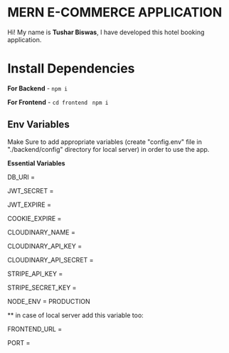 # MERN E-COMMERCE APPLICATION

Hi! My name is **Tushar Biswas**, I have developed this hotel booking application.

# Install Dependencies

**For Backend** - `npm i`

**For Frontend** - `cd frontend` ` npm i`

## Env Variables

Make Sure to add appropriate variables (create "config.env" file in "./backend/config" directory for local server) in order to use the app.

**Essential Variables**

DB_URI =

JWT_SECRET =

JWT_EXPIRE =

COOKIE_EXPIRE =

CLOUDINARY_NAME =

CLOUDINARY_API_KEY = 

CLOUDINARY_API_SECRET =

STRIPE_API_KEY =

STRIPE_SECRET_KEY =

NODE_ENV = PRODUCTION


** in case of local server add this variable too:

FRONTEND_URL =

PORT = 

